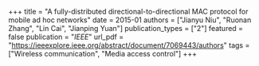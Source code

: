 +++
title = "A fully-distributed directional-to-directional MAC protocol for mobile ad hoc networks"
date = 2015-01
authors = ["Jianyu Niu", "Ruonan Zhang", "Lin Cai", "Jianping Yuan"]
publication_types = ["2"]
featured = false
publication = "*IEEE*"
url_pdf = "https://ieeexplore.ieee.org/abstract/document/7069443/authors"
tags = ["Wireless communication", "Media access control"]
+++

